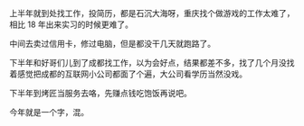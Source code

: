 上半年就到处找工作，投简历，都是石沉大海呀，重庆找个做游戏的工作太难了，相比 18 年出来实习的时候更难了。

中间去卖过信用卡，修过电脑，但是都没干几天就跑路了。

下半年和好哥们儿到了成都找工作，以为会好点，结果都差不多，找了几个月没找着感觉把成都的互联网小公司都面了个遍，大公司看学历当然没戏。

下半年到烤匠当服务去咯，先赚点钱吃饱饭再说吧。

今年就是一个字，混。
